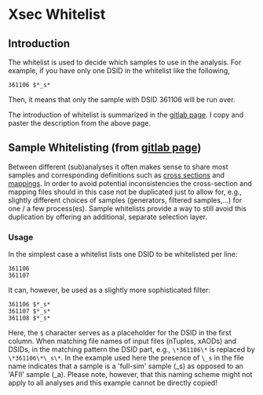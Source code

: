 # Xsec Whitelist

## Introduction

The whitelist is used to decide which samples to use in the analysis. For example, if you have only one DSID in the whitelist like the following,

```text
361106 $*_s*
```

Then, it means that only the sample with DSID 361106 will be run over. 

The introduction of whitelist is summarized in the [gitlab page](https://gitlab.cern.ch/atlas-physics/higgs/hww/HWWAnalysisCode/tree/master/share/config/samples/whitelists/common). I copy and paster the description from the above page.  

## Sample Whitelisting \(from [gitlab page](https://gitlab.cern.ch/atlas-physics/higgs/hww/HWWAnalysisCode/tree/master/share/config/samples/whitelists/common)\)

Between different \(sub\)analyses it often makes sense to share most samples and corresponding definitions such as [cross sections](../XSec/README.md) and [mappings](../maps/README.md). In order to avoid potential inconsistencies the cross-section and mapping files should in this case not be duplicated just to allow for, e.g., slightly different choices of samples \(generators, filtered samples,...\) for one / a few process\(es\). Sample whitelists provide a way to still avoid this duplication by offering an additional, separate selection layer.

### Usage

In the simplest case a whitelist lists one DSID to be whitelisted per line:

```text
361106
361107
```

It can, however, be used as a slightly more sophisticated filter:

```text
361106 $*_s*
361107 $*_s*
361108 $*_s*
```

Here, the `$` character serves as a placeholder for the DSID in the first column. When matching file names of input files \(nTuples, xAODs\) and DSIDs, in the matching pattern the DSID part, e.g., `\*361106\*` is replaced by `\*361106\*\_s\*`. In the example used here the presence of `\_s` in the file name indicates that a sample is a 'full-sim' sample \(\_s\) as opposed to an 'AFII' sample \(\_a\). Please note, however, that this naming scheme might not apply to all analyses and this example cannot be directly copied!

